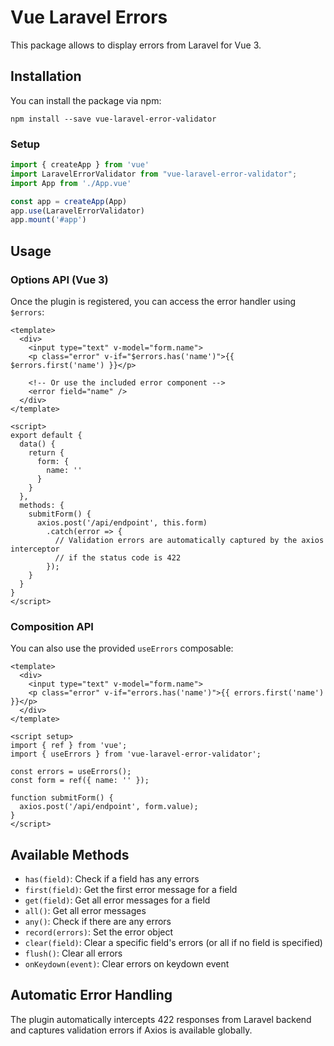 # Vue Laravel Errors

This package allows to display errors from Laravel for Vue 3.

## Installation

You can install the package via npm:

```
npm install --save vue-laravel-error-validator
```

### Setup

```javascript
import { createApp } from 'vue'
import LaravelErrorValidator from "vue-laravel-error-validator";
import App from './App.vue'

const app = createApp(App)
app.use(LaravelErrorValidator)
app.mount('#app')
```

## Usage

### Options API (Vue 3)

Once the plugin is registered, you can access the error handler using `$errors`:

```vue
<template>
  <div>
    <input type="text" v-model="form.name">
    <p class="error" v-if="$errors.has('name')">{{ $errors.first('name') }}</p>
    
    <!-- Or use the included error component -->
    <error field="name" />
  </div>
</template>

<script>
export default {
  data() {
    return {
      form: {
        name: ''
      }
    }
  },
  methods: {
    submitForm() {
      axios.post('/api/endpoint', this.form)
        .catch(error => {
          // Validation errors are automatically captured by the axios interceptor
          // if the status code is 422
        });
    }
  }
}
</script>
```

### Composition API

You can also use the provided `useErrors` composable:

```vue
<template>
  <div>
    <input type="text" v-model="form.name">
    <p class="error" v-if="errors.has('name')">{{ errors.first('name') }}</p>
  </div>
</template>

<script setup>
import { ref } from 'vue';
import { useErrors } from 'vue-laravel-error-validator';

const errors = useErrors();
const form = ref({ name: '' });

function submitForm() {
  axios.post('/api/endpoint', form.value);
}
</script>
```

## Available Methods

- `has(field)`: Check if a field has any errors
- `first(field)`: Get the first error message for a field
- `get(field)`: Get all error messages for a field
- `all()`: Get all error messages
- `any()`: Check if there are any errors
- `record(errors)`: Set the error object
- `clear(field)`: Clear a specific field's errors (or all if no field is specified)
- `flush()`: Clear all errors
- `onKeydown(event)`: Clear errors on keydown event

## Automatic Error Handling

The plugin automatically intercepts 422 responses from Laravel backend and captures validation errors if Axios is available globally.
